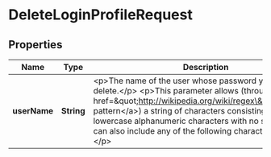 

# DeleteLoginProfileRequest


## Properties

| Name | Type | Description | Notes |
|------------ | ------------- | ------------- | -------------|
|**userName** | **String** | &lt;p&gt;The name of the user whose password you want to delete.&lt;/p&gt; &lt;p&gt;This parameter allows (through its &lt;a href&#x3D;\&quot;http://wikipedia.org/wiki/regex\&quot;&gt;regex pattern&lt;/a&gt;) a string of characters consisting of upper and lowercase alphanumeric characters with no spaces. You can also include any of the following characters: _+&#x3D;,.@-&lt;/p&gt; |  |



